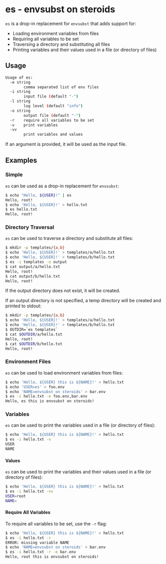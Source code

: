 # es - envsubst on steroids

`es` is a drop-in replacement for `envsubst` that adds support for:

* Loading environment variables from files
* Requiring all variables to be set
* Traversing a directory and substituting all files
* Printing variables and their values used in a file (or directory of files)

## Usage

```bash
Usage of es:
  -e string
        comma separated list of env files
  -i string
        input file (default "-")
  -l string
        log level (default "info")
  -o string
        output file (default "-")
  -r    require all variables to be set
  -v    print variables
  -vv
        print variables and values
```

If an argument is provided, it will be used as the input file.

## Examples

### Simple

`es` can be used as a drop-in replacement for `envsubst`:

```bash
$ echo "Hello, ${USER}!" | es
Hello, root!
$ echo 'Hello, ${USER}!' > hello.txt
$ es hello.txt
Hello, root!
```

### Directory Traversal

`es` can be used to traverse a directory and substitute all files:

```bash
$ mkdir -p templates/{a,b}
$ echo 'Hello, ${USER}!' > templates/a/hello.txt
$ echo 'Hello, ${USER}!' > templates/b/hello.txt
$ es -i templates -o output
$ cat output/a/hello.txt
Hello, root!
$ cat output/b/hello.txt
Hello, root!
```

If the output directory does not exist, it will be created.

If an output directory is not specified, a temp directory will be created and printed to stdout:

```bash
$ mkdir -p templates/{a,b}
$ echo 'Hello, ${USER}!' > templates/a/hello.txt
$ echo 'Hello, ${USER}!' > templates/b/hello.txt
$ OUTDIR=`es templates`
$ cat $OUTDIR/a/hello.txt
Hello, root!
$ cat $OUTDIR/b/hello.txt
Hello, root!
```

### Environment Files

`es` can be used to load environment variables from files:

```bash
$ echo 'Hello, ${USER} this is ${NAME}!' > hello.txt
$ echo 'USER=es' > foo.env
$ echo 'NAME=envsubst on steroids' > bar.env
$ es -i hello.txt -e foo.env,bar.env
Hello, es this is envsubst on steroids!
```

### Variables

`es` can be used to print the variables used in a file (or directory of files):

```bash
$ echo 'Hello, ${USER} this is ${NAME}!' > hello.txt
$ es -i hello.txt -v
USER
NAME
```

#### Values

`es` can be used to print the variables and their values used in a file (or directory of files):

```bash
$ echo 'Hello, ${USER} this is ${NAME}!' > hello.txt
$ es -i hello.txt -vv 
USER=root
NAME=
```

#### Require All Variables

To require all variables to be set, use the `-r` flag:

```bash
$ echo 'Hello, ${USER} this is ${NAME}!' > hello.txt
$ es -i hello.txt -r
ERROR: missing variable NAME
$ echo 'NAME=envsubst on steroids' > bar.env
$ es -i hello.txt -r -e bar.env
Hello, root this is envsubst on steroids!
```
